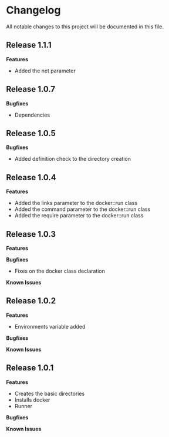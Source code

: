 # Changelog

All notable changes to this project will be documented in this file.

## Release 1.1.1

**Features**

* Added the net parameter


## Release 1.0.7

**Bugfixes**

* Dependencies

## Release 1.0.5

**Bugfixes**

* Added definition check to the directory creation

## Release 1.0.4

**Features**

* Added the links parameter to the docker::run class
* Added the command parameter to the docker::run class
* Added the require parameter to the docker::run class

## Release 1.0.3

**Features**

**Bugfixes**

* Fixes on the docker class declaration

**Known Issues**

## Release 1.0.2

**Features**

* Environments variable added

**Bugfixes**

**Known Issues**

## Release 1.0.1

**Features**

* Creates the basic directories
* Installs docker
* Runner

**Bugfixes**

**Known Issues**
